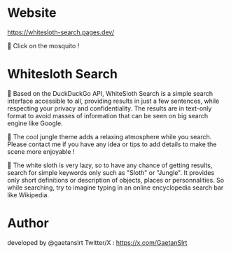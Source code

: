 # Website
https://whitesloth-search.pages.dev/

🦟 Click on the mosquito !

# Whitesloth Search
🔎 Based on the DuckDuckGo API, WhiteSloth Search is a simple search interface accessible to all, providing results in just a few sentences, while respecting your privacy and confidentiality. The results are in text-only format to avoid masses of information that can be seen on big search engine like Google.

🌴 The cool jungle theme adds a relaxing atmosphere while you search. Please contact me if you have any idea or tips to add details to make the scene more enjoyable !

🦥 The white sloth is very lazy, so to have any chance of getting results, search for simple keywords only such as "Sloth" or "Jungle". It provides only short definitions or description of objects, places or personnalities. So while searching, try to imagine typing in an online encyclopedia search bar like Wikipedia.

# Author
developed by @gaetanslrt
Twitter/X : https://x.com/GaetanSlrt
